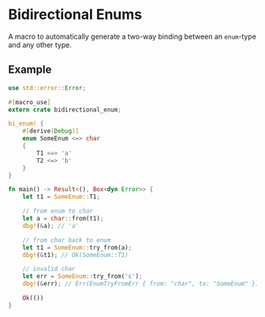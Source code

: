 # Bidirectional Enums
A macro to automatically generate a two-way binding between an `enum`-type and any other type.

## Example
```rust
use std::error::Error;

#[macro_use]
extern crate bidirectional_enum;

bi_enum! {
    #[derive(Debug)]
    enum SomeEnum <=> char 
    {
        T1 <=> 'a'
        T2 <=> 'b'
    }
}

fn main() -> Result<(), Box<dyn Error>> {
    let t1 = SomeEnum::T1;

    // from enum to char
    let a = char::from(t1); 
    dbg!(&a); // 'a'

    // from char back to enum
    let t1 = SomeEnum::try_from(a);
    dbg!(&t1); // Ok(SomeEnum::T1)

    // invalid char
    let err = SomeEnum::try_from('c');
    dbg!(&err); // Err(EnumTryFromErr { from: "char", to: "SomeEnum" })

    Ok(())
}
```